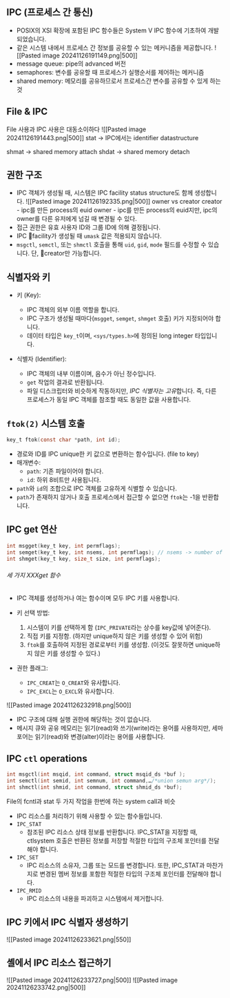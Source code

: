 ## IPC (프로세스 간 통신)
- POSIX의 XSI 확장에 포함된 IPC 함수들은 System V IPC 함수에 기초하여 개발되었습니다.
- 같은 시스템 내에서 프로세스 간 정보를 공유할 수 있는 메커니즘을 제공합니다.
![[Pasted image 20241126191149.png|500]]
- message queue: pipe의 advanced 버전
- semaphores: 변수를 공유할 때 프로세스가 실행순서를 제어하는 메커니즘
- shared memory: 메모리를 공유하므로서 프로세스간 변수를 공유할 수 있게 하는 것
## File & IPC
File 사용과 IPC 사용은 대동소이하다
![[Pasted image 20241126191443.png|500]]
stat -> IPC에서는 identifier datastructure

shmat -> shared memory attach
shdat -> shared memory detach
## 권한 구조
- IPC 객체가 생성될 때, 시스템은 IPC facility status structure도 함께 생성합니다.
![[Pasted image 20241126192335.png|500]]
owner vs creator
creator - ipc를 만든 process의 euid
owner - ipc를 만든 process의 euid지만, ipc의 owner를 다른 유저에게 넘길 때 변경될 수 있다.
- 접근 권한은 유효 사용자 ID와 그룹 ID에 의해 결정됩니다.
- IPC facility가 생성될 때 `umask` 값은 적용되지 않습니다.
- `msgctl`, `semctl`, 또는 `shmctl` 호출을 통해 `uid`, `gid`, `mode` 필드를 수정할 수 있습니다. 단, creator만 가능합니다.
## 식별자와 키
- 키 (Key):
  - IPC 객체의 외부 이름 역할을 합니다.
  - IPC 구조가 생성될 때마다(`msgget`, `semget`, `shmget` 호출) 키가 지정되어야 합니다.
  - 데이터 타입은 `key_t`이며, `<sys/types.h>`에 정의된 long integer 타입입니다.

- 식별자 (Identifier):
  - IPC 객체의 내부 이름이며, 음수가 아닌 정수입니다.
  - `get` 작업의 결과로 반환됩니다.
  - 파일 디스크립터와 비슷하게 작동하지만, *IPC 식별자는 고유*합니다. 즉, 다른 프로세스가 동일 IPC 객체를 참조할 때도 동일한 값을 사용합니다.
## `ftok(2)` 시스템 호출
```c
key_t ftok(const char *path, int id);
```
- 경로와 ID를 IPC unique한 키 값으로 변환하는 함수입니다. (file to key)
- 매개변수:
  - `path`: 기존 파일이어야 합니다.
  - `id`: 하위 8비트만 사용됩니다.
- `path`와 `id`의 조합으로 IPC 객체를 고유하게 식별할 수 있습니다.
- `path`가 존재하지 않거나 호출 프로세스에서 접근할 수 없으면 `ftok`는 -1을 반환합니다.
## IPC get 연산
```c
int msgget(key_t key, int permflags);
int semget(key_t key, int nsems, int permflags); // nsems -> number of semaphore
int shmget(key_t key, size_t size, int permflags);
```
###### 세 가지 XXXget 함수
- IPC 객체를 생성하거나 여는 함수이며 모두 IPC 키를 사용합니다.
- 키 선택 방법:
  1. 시스템이 키를 선택하게 함 (`IPC_PRIVATE`라는 상수를 key값에 넣어준다).
  2. 직접 키를 지정함. (하지만 unique하지 않은 키를 생성할 수 있어 위험)
  3. `ftok`를 호출하여 지정된 경로로부터 키를 생성함. (이것도 잘못하면 unique하지 않은 키를 생성할 수 있다.)

- 권한 플래그:
  - `IPC_CREAT`는 `O_CREAT`와 유사합니다.
  - `IPC_EXCL`는 `O_EXCL`와 유사합니다.

![[Pasted image 20241126232918.png|500]]
- IPC 구조에 대해 실행 권한에 해당하는 것이 없습니다.
- 메시지 큐와 공유 메모리는 읽기(read)와 쓰기(write)라는 용어를 사용하지만, 세마포어는 읽기(read)와 변경(alter)이라는 용어를 사용합니다.

## IPC `ctl` operations
```c
int msgctl(int msqid, int command, struct msqid_ds *buf );
int semctl(int semid, int semnum, int command,…/*union semun arg*/);
int shmctl(int shmid, int command, struct shmid_ds *buf);
```
File의 fcntl과 stat 두 가지 작업을 한번에 하는 system call과 비슷

- IPC 리소스를 처리하기 위해 사용할 수 있는 함수들입니다.
- `IPC_STAT` 
	- 참조된 IPC 리소스 상태 정보를 반환합니다. IPC_STAT을 지정할 때, ctlsystem 호출은 반환된 정보를 저장할 적절한 타입의 구조체 포인터를 전달해야 합니다.
- `IPC_SET` 
	- IPC 리소스의 소유자, 그룹 또는 모드를 변경합니다. 또한, IPC_STAT과 마찬가지로 변경된 멤버 정보를 포함한 적절한 타입의 구조체 포인터를 전달해야 합니다.
- `IPC_RMID` 
	- IPC 리소스의 내용을 파괴하고 시스템에서 제거합니다.
## IPC 키에서 IPC 식별자 생성하기
![[Pasted image 20241126233621.png|550]]
## 셸에서 IPC 리소스 접근하기
![[Pasted image 20241126233727.png|500]]
![[Pasted image 20241126233742.png|500]]